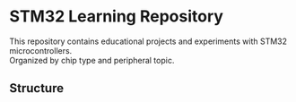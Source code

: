 # STM32 Learning Repository

This repository contains educational projects and experiments with STM32 microcontrollers.  
Organized by chip type and peripheral topic.

## Structure

